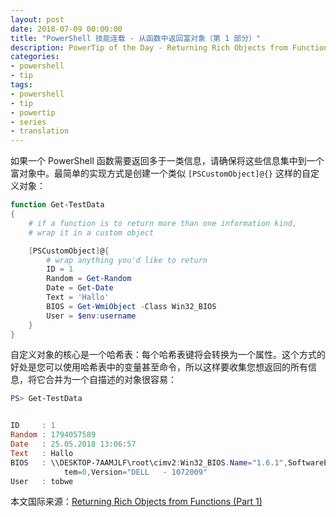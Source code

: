 ```yaml
---
layout: post
date: 2018-07-09 00:00:00
title: "PowerShell 技能连载 - 从函数中返回富对象（第 1 部分）"
description: PowerTip of the Day - Returning Rich Objects from Functions (Part 1)
categories:
- powershell
- tip
tags:
- powershell
- tip
- powertip
- series
- translation
---
```

如果一个 PowerShell 函数需要返回多于一类信息，请确保将这些信息集中到一个富对象中。最简单的实现方式是创建一个类似 `[PSCustomObject]@{}` 这样的自定义对象：

```powershell
function Get-TestData 
{
    # if a function is to return more than one information kind,
    # wrap it in a custom object

    [PSCustomObject]@{
        # wrap anything you'd like to return
        ID = 1
        Random = Get-Random
        Date = Get-Date
        Text = 'Hallo'
        BIOS = Get-WmiObject -Class Win32_BIOS
        User = $env:username
    }
}
```

自定义对象的核心是一个哈希表：每个哈希表键将会转换为一个属性。这个方式的好处是您可以使用哈希表中的变量甚至命令，所以这样要收集您想返回的所有信息，将它合并为一个自描述的对象很容易：

```powershell
PS> Get-TestData


ID     : 1
Random : 1794057589
Date   : 25.05.2018 13:06:57
Text   : Hallo
BIOS   : \\DESKTOP-7AAMJLF\root\cimv2:Win32_BIOS.Name="1.6.1",SoftwareElementID="1.6.1",SoftwareElementState=3,TargetOperatingSys
            tem=0,Version="DELL   - 1072009"
User   : tobwe
```

<!--more-->
本文国际来源：[Returning Rich Objects from Functions (Part 1)](http://community.idera.com/powershell/powertips/b/tips/posts/returning-rich-objects-from-functions-part-1)
